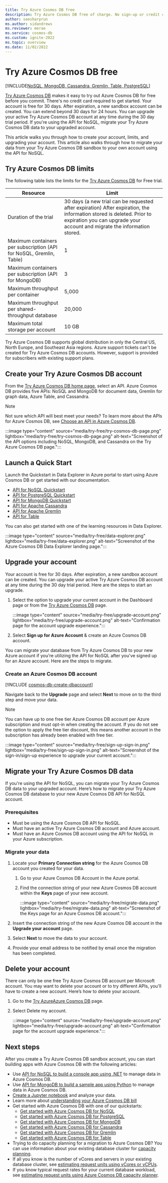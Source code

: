 ```yaml
---
title: Try Azure Cosmos DB free
description: Try Azure Cosmos DB free of charge. No sign-up or credit card required. It's easy to test your apps, deploy, and run small workloads free for 30 days. Upgrade your account at any time during your trial.
author: seesharprun
ms.author: sidandrews
ms.reviewer: merae
ms.service: cosmos-db
ms.custom: ignite-2022
ms.topic: overview
ms.date: 11/02/2022
---
```


# Try Azure Cosmos DB free

[!INCLUDE[NoSQL, MongoDB, Cassandra, Gremlin, Table, PostgreSQL](includes/appliesto-nosql-mongodb-cassandra-gremlin-table-postgresql.md)]

[Try Azure Cosmos DB](https://aka.ms/trycosmosdb) makes it easy to try out Azure Cosmos DB for free before you commit. There's no credit card required to get started. Your account is free for 30 days. After expiration, a new sandbox account can be created. You can extend beyond 30 days for 24 hours. You can upgrade your active Try Azure Cosmos DB account at any time during the 30 day trial period. If you're using the API for NoSQL, migrate your Try Azure Cosmos DB data to your upgraded account.

This article walks you through how to create your account, limits, and upgrading your account. This article also walks through how to migrate your data from your Try Azure Cosmos DB sandbox to your own account using the API for NoSQL.

## Try Azure Cosmos DB limits

The following table lists the limits for the [Try Azure Cosmos DB](https://aka.ms/trycosmosdb) for Free trial.

| Resource | Limit |
| --- | --- |
| Duration of the trial | 30 days (a new trial can be requested after expiration) After expiration, the information stored is deleted. Prior to expiration you can upgrade your account and migrate the information stored. |
| Maximum containers per subscription (API for NoSQL, Gremlin, Table) | 1 |
| Maximum containers per subscription (API for MongoDB) | 3 |
| Maximum throughput per container | 5,000 |
| Maximum throughput per shared-throughput database | 20,000 |
| Maximum total storage per account | 10 GB |

Try Azure Cosmos DB supports global distribution in only the Central US, North Europe, and Southeast Asia regions. Azure support tickets can't be created for Try Azure Cosmos DB accounts. However, support is provided for subscribers with existing support plans.

## Create your Try Azure Cosmos DB account

From the [Try Azure Cosmos DB home page](https://aka.ms/trycosmosdb), select an API. Azure Cosmos DB provides five APIs: NoSQL and MongoDB for document data, Gremlin for graph data, Azure Table, and Cassandra.

> [!NOTE]
> Not sure which API will best meet your needs? To learn more about the APIs for Azure Cosmos DB, see [Choose an API in Azure Cosmos DB](choose-api.md).

:::image type="content" source="media/try-free/try-cosmos-db-page.png" lightbox="media/try-free/try-cosmos-db-page.png" alt-text="Screenshot of the API options including NoSQL, MongoDB, and Cassandra on the Try Azure Cosmos DB page.":::

## Launch a Quick Start

Launch the Quickstart in Data Explorer in Azure portal to start using Azure Cosmos DB or get started with our documentation.

* [API for NoSQL Quickstart](nosql/quickstart-portal.md#create-container-database)
* [API for PostgreSQL Quickstart](postgresql/quickstart-create-portal.md)
* [API for MongoDB Quickstart](mongodb/quickstart-python.md#learn-the-object-model)
* [API for Apache Cassandra](cassandra/adoption.md)
* [API for Apache Gremlin](gremlin/quickstart-console.md#add-a-graph)
* [API for Table](table/quickstart-dotnet.md)

You can also get started with one of the learning resources in Data Explorer.

:::image type="content" source="media/try-free/data-explorer.png" lightbox="media/try-free/data-explorer.png" alt-text="Screenshot of the Azure Cosmos DB Data Explorer landing page.":::

## Upgrade your account

Your account is free for 30 days. After expiration, a new sandbox account can be created. You can upgrade your active Try Azure Cosmos DB account at any time during the 30 day trial period. Here are the steps to start an upgrade.

1. Select the option to upgrade your current account in the Dashboard page or from the [Try Azure Cosmos DB](https://aka.ms/trycosmosdb) page.

    :::image type="content" source="media/try-free/upgrade-account.png" lightbox="media/try-free/upgrade-account.png" alt-text="Confirmation page for the account upgrade experience.":::

1. Select **Sign up for Azure Account** & create an Azure Cosmos DB account.

You can migrate your database from Try Azure Cosmos DB to your new Azure account if you're utilizing the API for NoSQL after you've signed up for an Azure account. Here are the steps to migrate.

### Create an Azure Cosmos DB account

[!INCLUDE [cosmos-db-create-dbaccount](includes/cosmos-db-create-dbaccount.md)]

Navigate back to the **Upgrade** page and select **Next** to move on to the third step and move your data.

> [!NOTE]
> You can have up to one free tier Azure Cosmos DB account per Azure subscription and must opt-in when creating the account. If you do not see the option to apply the free tier discount, this means another account in the subscription has already been enabled with free tier.

:::image type="content" source="media/try-free/sign-up-sign-in.png" lightbox="media/try-free/sign-up-sign-in.png" alt-text="Screenshot of the sign-in/sign-up experience to upgrade your current account.":::

## Migrate your Try Azure Cosmos DB data

If you're using the API for NoSQL, you can migrate your Try Azure Cosmos DB data to your upgraded account. Here’s how to migrate your Try Azure Cosmos DB database to your new Azure Cosmos DB API for NoSQL account.

### Prerequisites

* Must be using the Azure Cosmos DB API for NoSQL.
* Must have an active Try Azure Cosmos DB account and Azure account.
* Must have an Azure Cosmos DB account using the API for NoSQL in your Azure subscription.

### Migrate your data

1. Locate your **Primary Connection string** for the Azure Cosmos DB account you created for your data.

    1. Go to your Azure Cosmos DB Account in the Azure portal.

    1. Find the connection string of your new Azure Cosmos DB account within the **Keys** page of your new account.

        :::image type="content" source="media/try-free/migrate-data.png" lightbox="media/try-free/migrate-data.png" alt-text="Screenshot of the Keys page for an Azure Cosmos DB account.":::

1. Insert the connection string of the new Azure Cosmos DB account in the **Upgrade your account** page.

1. Select **Next** to move the data to your account.

1. Provide your email address to be notified by email once the migration has been completed.

## Delete your account

There can only be one free Try Azure Cosmos DB account per Microsoft account. You may want to delete your account or to try different APIs, you'll have to create a new account. Here’s how to delete your account.

1. Go to the [Try AzureAzure Cosmos DB](https://aka.ms/trycosmosdb) page.

1. Select Delete my account.

    :::image type="content" source="media/try-free/upgrade-account.png" lightbox="media/try-free/upgrade-account.png" alt-text="Confirmation page for the account upgrade experience.":::

## Next steps

After you create a Try Azure Cosmos DB sandbox account, you can start building apps with Azure Cosmos DB with the following articles:

* Use [API for NoSQL to build a console app using .NET](nosql/quickstart-dotnet.md) to manage data in Azure Cosmos DB.
* Use [API for MongoDB to build a sample app using Python](mongodb/quickstart-python.md) to manage data in Azure Cosmos DB.
* [Create a Jupyter notebook](notebooks-overview.md) and analyze your data.
* Learn more about [understanding your Azure Cosmos DB bill](understand-your-bill.md)
* Get started with Azure Cosmos DB with one of our quickstarts:
  * [Get started with Azure Cosmos DB for NoSQL](nosql/quickstart-portal.md#create-container-database)
  * [Get started with Azure Cosmos DB for PostgreSQL](postgresql/quickstart-create-portal.md)
  * [Get started with Azure Cosmos DB for MongoDB](mongodb/quickstart-python.md#learn-the-object-model)
  * [Get started with Azure Cosmos DB for Cassandra](cassandra/adoption.md)
  * [Get started with Azure Cosmos DB for Gremlin](gremlin/quickstart-console.md#add-a-graph)
  * [Get started with Azure Cosmos DB for Table](table/quickstart-dotnet.md)
* Trying to do capacity planning for a migration to Azure Cosmos DB? You can use information about your existing database cluster for [capacity planning](sql/estimate-ru-with-capacity-planner.md).
* If all you know is the number of vCores and servers in your existing database cluster, see [estimating request units using vCores or vCPUs](convert-vcore-to-request-unit.md).
* If you know typical request rates for your current database workload, see [estimating request units using Azure Cosmos DB capacity planner](estimate-ru-with-capacity-planner.md).
